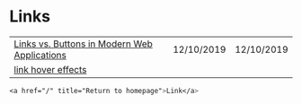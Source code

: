 # Links

|  |  |  |
| :--- | :--- | :--- |
| [Links vs. Buttons in Modern Web Applications](https://marcysutton.com/links-vs-buttons-in-modern-web-applications) | 12/10/2019 | 12/10/2019 |
| [link hover effects](https://tympanus.net/Development/CreativeLinkEffects/#cl-effect-17) |  |  |

```css
<a href="/" title="Return to homepage">Link</a>
```

